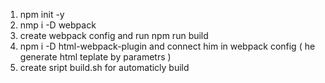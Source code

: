 1. npm init -y
2. nmp i -D webpack
3. create webpack config and run npm run build
4. npm i -D html-webpack-plugin and connect him in webpack config ( he generate html teplate by parametrs )
5. create sript build.sh for automaticly build
